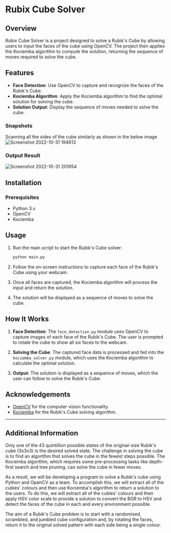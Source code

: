 # Rubix Cube Solver

## Overview
Rubix Cube Solver is a project designed to solve a Rubik's Cube by allowing users to input the faces of the cube using OpenCV. The project then applies the Kociemba algorithm to compute the solution, returning the sequence of moves required to solve the cube.

## Features
- **Face Detection**: Use OpenCV to capture and recognize the faces of the Rubik's Cube.
- **Kociemba Algorithm**: Apply the Kociemba algorithm to find the optimal solution for solving the cube.
- **Solution Output**: Display the sequence of moves needed to solve the cube.
### Snapshots
Scanning all the sides of the cube similarly as shown in the below image 
![Screenshot 2022-10-31 194613](https://github.com/user-attachments/assets/78c02a78-0897-4362-b2e1-557b89a15201)

### Output Result
![Screenshot 2022-10-31 201954](https://github.com/user-attachments/assets/1cf601bf-507b-434f-a80e-e08f96b17476)









## Installation

### Prerequisites
- Python 3.x
- OpenCV
- Kociemba

## Usage

1. Run the main script to start the Rubik's Cube solver:
    ```bash
    python main.py
    ```

2. Follow the on-screen instructions to capture each face of the Rubik's Cube using your webcam.

3. Once all faces are captured, the Kociemba algorithm will process the input and return the solution.

4. The solution will be displayed as a sequence of moves to solve the cube.


## How It Works

1. **Face Detection**: The `face_detection.py` module uses OpenCV to capture images of each face of the Rubik's Cube. The user is prompted to rotate the cube to show all six faces to the webcam.

2. **Solving the Cube**: The captured face data is processed and fed into the `kociemba_solver.py` module, which uses the Kociemba algorithm to calculate the optimal solution.

3. **Output**: The solution is displayed as a sequence of moves, which the user can follow to solve the Rubik's Cube.



## Acknowledgements
- [OpenCV](https://opencv.org/) for the computer vision functionality.
- [Kociemba](https://github.com/hkociemba/RubiksCube-TwophaseSolver) for the Rubik's Cube solving algorithm.

---

## Additional Information

Only one of the 43 quintillion possible states of the original-size Rubik's cube (3x3x3) is the desired solved state. The challenge in solving the cube is to find an algorithm that solves the cube in the fewest steps possible. The Kociemba algorithm, which requires some pre-processing tasks like depth-first search and tree pruning, can solve the cube in fewer moves. 

As a result, we will be developing a program to solve a Rubik's cube using Python and OpenCV as a team. To accomplish this, we will extract all of the cubies' colours and then use Kociemba's algorithm to return a solution to the users. To do this, we will extract all of the cubies' colours and then apply HSV color scale to provide a solution to convert the BGR to HSV and detect the faces of the cube in each and every environment possible. 

The aim of a Rubik's Cube problem is to start with a randomised, scrambled, and jumbled cube configuration and, by rotating the faces, return it to the original solved pattern with each side being a single colour.
